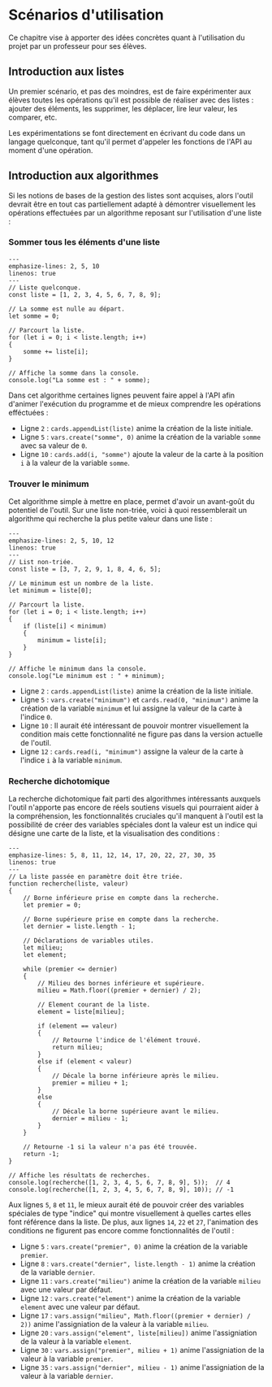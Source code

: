 # Scénarios d'utilisation
Ce chapitre vise à apporter des idées concrètes quant à l'utilisation du projet par un professeur pour ses élèves.

## Introduction aux listes
Un premier scénario, et pas des moindres, est de faire expérimenter aux élèves toutes les opérations qu'il est possible de réaliser avec des listes : ajouter des éléments, les supprimer, les déplacer, lire leur valeur, les comparer, etc.

Les expérimentations se font directement en écrivant du code dans un langage quelconque, tant qu'il permet d'appeler les fonctions de l'API au moment d'une opération.

## Introduction aux algorithmes
Si les notions de bases de la gestion des listes sont acquises, alors l'outil devrait être en tout cas partiellement adapté à démontrer visuellement les opérations effectuées par un algorithme reposant sur l'utilisation d'une liste :

### Sommer tous les éléments d'une liste

```{code-block} js
---
emphasize-lines: 2, 5, 10
linenos: true
---
// Liste quelconque.
const liste = [1, 2, 3, 4, 5, 6, 7, 8, 9];

// La somme est nulle au départ.
let somme = 0;

// Parcourt la liste.
for (let i = 0; i < liste.length; i++)
{
    somme += liste[i];
}

// Affiche la somme dans la console.
console.log("La somme est : " + somme);
```

Dans cet algorithme certaines lignes peuvent faire appel à l'API afin d'animer l'exécution du programme et de mieux comprendre les opérations efféctuées : 
* Ligne ```2``` : ```cards.appendList(liste)``` anime la création de la liste initiale.
* Ligne ```5``` : ```vars.create("somme", 0)``` anime la création de la variable ```somme``` avec sa valeur de ```0```.
* Ligne ```10``` : ```cards.add(i, "somme")``` ajoute la valeur de la carte à la position ```i``` à la valeur de la variable ```somme```.

### Trouver le minimum
Cet algorithme simple à mettre en place, permet d'avoir un avant-goût du potentiel de l'outil. Sur une liste non-triée, voici à quoi ressemblerait un algorithme qui recherche la plus petite valeur dans une liste :

```{code-block} js
---
emphasize-lines: 2, 5, 10, 12
linenos: true
---
// List non-triée.
const liste = [3, 7, 2, 9, 1, 8, 4, 6, 5];

// Le minimum est un nombre de la liste.
let minimum = liste[0];

// Parcourt la liste.
for (let i = 0; i < liste.length; i++)
{
    if (liste[i] < minimum)
    {
        minimum = liste[i];
    }
}

// Affiche le minimum dans la console.
console.log("Le minimum est : " + minimum);
```

* Ligne ```2``` : ```cards.appendList(liste)``` anime la création de la liste initiale.
* Ligne ```5``` : ```vars.create("minimum")``` et ```cards.read(0, "minimum")``` anime la création de la variable ```minimum``` et lui assigne la valeur de la carte à l'indice ```0```.
* Ligne ```10``` : Il aurait été intéressant de pouvoir montrer visuellement la condition mais cette fonctionnalité ne figure pas dans la version actuelle de l'outil.
* Ligne ```12``` : ```cards.read(i, "minimum")``` assigne la valeur de la carte à l'indice ```i``` à la variable ```minimum```.

### Recherche dichotomique
La recherche dichotomique fait parti des algorithmes intéressants auxquels l'outil n'apporte pas encore de réels soutiens visuels qui pourraient aider à la compréhension, les fonctionnalités cruciales qu'il manquent à l'outil est la possibilité de créer des variables spéciales dont la valeur est un indice qui désigne une carte de la liste, et la visualisation des conditions :

```{code-block} js
---
emphasize-lines: 5, 8, 11, 12, 14, 17, 20, 22, 27, 30, 35
linenos: true
---
// La liste passée en paramètre doit être triée.
function recherche(liste, valeur)
{
    // Borne inférieure prise en compte dans la recherche.
    let premier = 0;

    // Borne supérieure prise en compte dans la recherche.
    let dernier = liste.length - 1;
    
    // Déclarations de variables utiles.
    let milieu;
    let element;

    while (premier <= dernier)
    {
        // Milieu des bornes inférieure et supérieure.
        milieu = Math.floor((premier + dernier) / 2);

        // Element courant de la liste.
        element = liste[milieu];

        if (element == valeur)
        {
            // Retourne l'indice de l'élément trouvé.
            return milieu;
        }
        else if (element < valeur)
        {
            // Décale la borne inférieure après le milieu.
            premier = milieu + 1;
        }
        else
        {
            // Décale la borne supérieure avant le milieu.
            dernier = milieu - 1;
        }
    }

    // Retourne -1 si la valeur n'a pas été trouvée.
    return -1;
}

// Affiche les résultats de recherches.
console.log(recherche([1, 2, 3, 4, 5, 6, 7, 8, 9], 5));  // 4
console.log(recherche([1, 2, 3, 4, 5, 6, 7, 8, 9], 10)); // -1
```

Aux lignes ```5```, ```8``` et ```11```, le mieux aurait été de pouvoir créer des variables spéciales de type "indice" qui montre visuellement à quelles cartes elles font référence dans la liste. De plus, aux lignes ```14```, ```22``` et ```27```, l'animation des conditions ne figurent pas encore comme fonctionnalités de l'outil :

* Ligne ```5``` : ```vars.create("premier", 0)``` anime la création de la variable ```premier```.
* Ligne ```8``` : ```vars.create("dernier", liste.length - 1)``` anime la création de la variable ```dernier```.
* Ligne ```11``` : ```vars.create("milieu")``` anime la création de la variable ```milieu``` avec une valeur par défaut.
* Ligne ```12``` : ```vars.create("element")``` anime la création de la variable ```element``` avec une valeur par défaut.
* Ligne ```17``` : ```vars.assign("milieu", Math.floor((premier + dernier) / 2))``` anime l'assigniation de la valeur à la variable ```milieu```.
* Ligne ```20``` : ```vars.assign("element", liste[milieu])``` anime l'assigniation de la valeur à la variable ```element```.
* Ligne ```30``` : ```vars.assign("premier", milieu + 1)``` anime l'assigniation de la valeur à la variable ```premier```.
* Ligne ```35``` : ```vars.assign("dernier", milieu - 1)``` anime l'assigniation de la valeur à la variable ```dernier```.